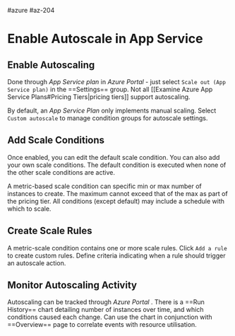 #azure #az-204 

# Enable Autoscale in App Service
## Enable Autoscaling
Done through *App Service plan* in *Azure Portal* - just select `Scale out (App Service plan)` in the ==Settings== group.
Not all [[Examine Azure App Service Plans#Pricing Tiers|pricing tiers]] support autoscaling.

By default, an *App Service Plan* only implements manual scaling.
Select `Custom autoscale` to manage condition groups for autoscale settings.

## Add Scale Conditions
Once enabled, you can edit the default scale condition.
You can also add your own scale conditions.
The default condition is executed when none of the other scale conditions are active.

A metric-based scale condition can specific min or max number of instances to create.
The maximum cannot exceed that of the max as part of the pricing tier.
All conditions (except default) may include a schedule with which to scale.

## Create Scale Rules
A metric-scale condition contains one or more scale rules.
Click `Add a rule`  to create custom rules.
Define criteria indicating when a rule should trigger an autoscale action.

## Monitor Autoscaling Activity
Autoscaling can be tracked through *Azure Portal* .
There is a ==Run History== chart detailing number of instances over time, and which conditions caused each change.
Can use the chart in conjunction with ==Overview== page to correlate events with resource utilisation.